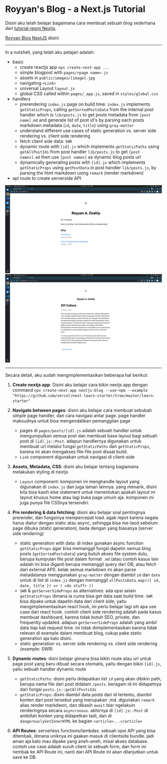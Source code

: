 # Royyan's Blog - a Next.js Tutorial

Disini aku telah belajar bagaimana cara membuat sebuah blog sederhana dari [tutorial resmi Nextjs](https://nextjs.org/learn/basics/create-nextjs-app).

[Royyan Blog NextJS](https://royyan-blog-nextjs.vercel.app/) disini

---

In a nutshell, yang telah aku pelajari adalah:
- basic
    - create reactjs app `npx create-next-app ...`
    - simple blogpost with `pages/<page name>.js`
    - assets in `public/images/[image].jpg`
    - navigating `<Link>`
    - universal Layout `layout.js`
    - global CSS called within `pages/_app.js`, saved in `styles/global.css`
- handlers
    - prerendering `index.js` page on build time: `index.js` implements `getStaticProps`, calling `getSortedPostsData` from the internal post handler which is `lib/posts.js` to get posts metadata from `[post name].md` and generate list of post id's by parsing each posts markdown metadata (`id`, `date`, `title`) using `gray-matter`
    - understand different use cases of static generation vs. server side rendering vs. client side rendering
    - fetch client side data: `SWR`
    - dynamic route with `[id].js` which implements `getStaticPaths` using `getAllPostIds` from post handler `lib/posts.js` to get `[post names].md` then use `[post names]` as dynamic blog posts url
    - dynamically generating posts with `[id].js` which implements `getStaticProps` using `getPostData` in post handler `lib/posts.js`, by parsing the html markdown using `remark` (render markdown)
- api route to create serverside API

![](docs/ss.png)
![](docs/ss-2.png)

---

Secara detail, aku sudah mengimplementasikan beberapa hal berikut:

1. **Create nextjs app**: Disini aku belajar cara bikin nextjs app dengan command `npx create-next-app nextjs-blog --use-npm --example "https://github.com/vercel/next-learn-starter/tree/master/learn-starter"`

2. **Navigate between pages**: disini aku belajar cara membuat sebubah simple page handler, dan cara navigasi antar page. page handler maksudnya untuk bisa mengendalikan pemanggilan page
    - pages di `pages/posts/[id].js` adalah sebuah handler untuk mengumpulkan semua post dan membuat base layout bagi sebuah post di `[id].js::Post`. adapun handlernya digunakan untuk membuat url melalui fungsi `getStaticPaths` dan `getStaticProps`, karena ini akan mengakses file-file post disaat build.
    - `Link` component digunakan untuk navigasi di client-side

3. **Assets, Metadata, CSS**: disini aku belajar tentang bagiamana melakukan styling di nextjs
    - `Layout` component: komponen ini menghandle layout yang digunakan di `index.js` dan juga laman lainnya. yang menarik, disini kita bisa kasih else statement untuk menentukan apakah layout ini layout khusus home atau lagi buka page umum aja. komponen ini juga punya file CSSnya tersendiri.

4. **Pre rendering & data fetching**: disini aku belajar soal pentingnya prerender, dan fungsinya mempercepat load. agak repot karena segala harus diatur dengan static atau async, sehingga bisa me-laod sebelum page dibuka (static generation), beda dengan yang biasanya (server side rendering)
    - static generation with data: di index gunakan async function `getStaticProps` agar bisa memanggil fungsi dapetin semua blog posts (`getSortedPostsData`) yang butuh akses file system dulu, berupa kumpulan file post dalam format `.md` (atau contoh kasus lain adalah ini bisa diganti berupa memanggil query dari DB, atau fetch dari external API). kelak semua markdown ini akan parse metadatanya menggunakan `gray-matter` dengan diambil `id` dan `date` untuk di list di `index.js` dengan memanggil `allPostsData.map(({ id, date, title }) => ( <do stuff> ))`
    - `SWR` & `getServerSideProps` as alternatives: ada opsi selain `getStaticProps` dimana ia cuma bisa get data saat build time. `SWR` bisa dipake untuk dapetin data dari client side, yaitu mengimplementasikan react hook, ini perlu belajar lagi sih apa use case dari react hook. contoh client side rendering adalah pada kasus membuat dashboard, karena tidak butuh SEO, private, dan frequently updated. adapun `getServerSideProps` adalah yang ambil data tiap kali request time. ini tidak diimplementasikan karena tidak relevan di example dalam membuat blog, cukup pake static generation aja kalo disini.
    - static generation vs. server side rendering vs. client side rendering (example: SWR)

5. **Dynamic routes**: disni belajar gimana bisa bikin route atau url untuk page post yang baru dibuat secara otomatis, yaitu dengan bikin `[id].js`, yaitu sebuah handler dynamic route
    - `getStaticPaths`: disini perlu didapatkan list `id` yang akan dibikin path, berupa nama file dari post didalam `/posts`. beragam id ini didapetnya dari fungsi `posts.js::getAllPostsIds`
    - `getStaticProps`: disini diambil data posts dari id tertentu, diambil konten dari post tersebut yang merupakan .md. digunakan `remark` alias render markdwon, dan dikasih `await` biar ngelakuin renderingnya secara `asyncronous`. akhirnya di `[id].js::Post` di ambillah konten yang didapetkan tadi, dan di `dangerouslySetInnerHTML` ke bagian `<article>...</article>`

6. **API Routes**: serverless functions/lambdas. sebuah opsi API yang bisa ditembak, dimana uniknya ini gaakan masuk di clientside bundle. jadi aman aja kalo mau dipake yang aneh-aneh, misal akses database. contoh use case adalah suruh client isi sebuah form, dan form ini nembak ke API Route ini, nanti dari API Route ini akan dilanjutkan untuk save ke DB.